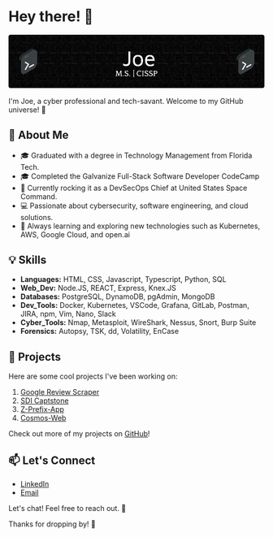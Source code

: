 # Hey there! 👋

![Header](./github-header-profile-image.png)


I'm Joe, a cyber professional and tech-savant. Welcome to my GitHub universe! 🚀

## 🌟 About Me

- 🎓 Graduated with a degree in Technology Management from Florida Tech.
- 🎓 Completed the Galvanize Full-Stack Software Developer CodeCamp
- 💼 Currently rocking it as a DevSecOps Chief at United States Space Command.
- 💻 Passionate about cybersecurity, software engineering, and cloud solutions.
- 🌱 Always learning and exploring new technologies such as Kubernetes, AWS, Google Cloud, and open.ai 

## 💡 Skills

- **Languages:** HTML, CSS, Javascript, Typescript, Python, SQL
- **Web_Dev:** Node.JS, REACT, Express, Knex.JS
- **Databases:** PostgreSQL, DynamoDB, pgAdmin, MongoDB
- **Dev_Tools:** Docker, Kubernetes, VSCode, Grafana, GitLab, Postman, JIRA, npm, Vim, Nano, Slack
- **Cyber_Tools:** Nmap, Metasploit, WireShark, Nessus, Snort, Burp Suite
- **Forensics:** Autopsy, TSK, dd, Volatility, EnCase

## 🚀 Projects

Here are some cool projects I've been working on:

1. [Google Review Scraper](https://github.com/farrell-j/Google_Review_Scraper)
2. [SDI Captstone](https://github.com/farrell-j/Capstone-Project)
3. [Z-Prefix-App](https://github.com/farrell-j/z-prefix-app)
4. [Cosmos-Web](https://github.com/hsfl/cosmos-web)

Check out more of my projects on [GitHub](https://github.com/farrell-j?tab=repositories)!

## 📫 Let's Connect

- [LinkedIn](https://www.linkedin.com/in/joseph-a-farrell-913924117/)
- [Email](mailto:farrell.j@protonmail.com?)

Let's chat! Feel free to reach out. 📩

Thanks for dropping by! 🌟

<!--
**farrell-j/farrell-j** is a ✨ _special_ ✨ repository because its `README.md` (this file) appears on your GitHub profile.

Here are some ideas to get you started:

- 🔭 I’m currently working on ...
- 🌱 I’m currently learning ...
- 👯 I’m looking to collaborate on ...
- 🤔 I’m looking for help with ...
- 💬 Ask me about ...
- 📫 How to reach me: ...
- 😄 Pronouns: ...
- ⚡ Fun fact: ...
-->
